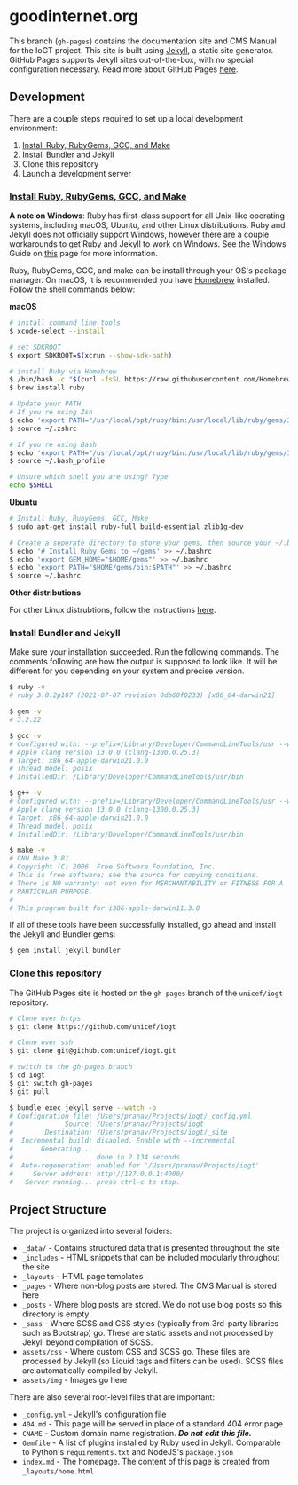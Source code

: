 # goodinternet.org

This branch (`gh-pages`) contains the documentation site and CMS Manual for the IoGT project. This site is built using [Jekyll](https://jekyllrb.com), a static site generator. GitHub Pages supports Jekyll sites out-of-the-box, with no special configuration necessary. Read more about GitHub Pages [here](https://pages.github.com).

## Development

There are a couple steps required to set up a local development environment:

1. [Install Ruby, RubyGems, GCC, and Make](https://jekyllrb.com/docs/)
2. Install Bundler and Jekyll
3. Clone this repository
4. Launch a development server

### [Install Ruby, RubyGems, GCC, and Make](https://jekyllrb.com/docs/installation/#guides)

**A note on Windows**: Ruby has first-class support for all Unix-like operating systems, including macOS, Ubuntu, and other Linux distributions. Ruby and Jekyll does not officially support Windows, however there are a couple workarounds to get Ruby and Jekyll to work on Windows. See the Windows Guide on [this](https://jekyllrb.com/docs/installation/#guides) page for more information.

Ruby, RubyGems, GCC, and make can be install through your OS's package manager. On macOS, it is recommended you have [Homebrew](https://brew.sh) installed. Follow the shell commands below:

**macOS**
```zsh
# install command line tools
$ xcode-select --install

# set SDKROOT
$ export SDKROOT=$(xcrun --show-sdk-path)

# install Ruby via Homebrew
$ /bin/bash -c "$(curl -fsSL https://raw.githubusercontent.com/Homebrew/install/HEAD/install.sh)"
$ brew install ruby

# Update your PATH
# If you're using Zsh
$ echo 'export PATH="/usr/local/opt/ruby/bin:/usr/local/lib/ruby/gems/3.0.0/bin:$PATH"' >> ~/.zshrc
$ source ~/.zshrc

# If you're using Bash
$ echo 'export PATH="/usr/local/opt/ruby/bin:/usr/local/lib/ruby/gems/3.0.0/bin:$PATH"' >> ~/.bash_profile
$ source ~/.bash_profile

# Unsure which shell you are using? Type
echo $SHELL
```

**Ubuntu**
```bash
# Install Ruby, RubyGems, GCC, Make
$ sudo apt-get install ruby-full build-essential zlib1g-dev

# Create a seperate directory to store your gems, then source your ~/.bashrc
$ echo '# Install Ruby Gems to ~/gems' >> ~/.bashrc
$ echo 'export GEM_HOME="$HOME/gems"' >> ~/.bashrc
$ echo 'export PATH="$HOME/gems/bin:$PATH"' >> ~/.bashrc
$ source ~/.bashrc
```

**Other distributions**

For other Linux distrubtions, follow the instructions [here](https://jekyllrb.com/docs/installation/other-linux/).


### Install Bundler and Jekyll


Make sure your installation succeeded. Run the following commands. The comments following are how the output is supposed to look like. It will be different for you depending on your system and precise version.

```bash
$ ruby -v
# ruby 3.0.2p107 (2021-07-07 revision 0db68f0233) [x86_64-darwin21]

$ gem -v
# 3.2.22

$ gcc -v
# Configured with: --prefix=/Library/Developer/CommandLineTools/usr --with-gxx-include-dir=/Library/Developer/CommandLineTools/SDKs/MacOSX.sdk/usr/include/c++/4.2.1
# Apple clang version 13.0.0 (clang-1300.0.25.3)
# Target: x86_64-apple-darwin21.0.0
# Thread model: posix
# InstalledDir: /Library/Developer/CommandLineTools/usr/bin

$ g++ -v
# Configured with: --prefix=/Library/Developer/CommandLineTools/usr --with-gxx-include-dir=/Library/Developer/CommandLineTools/SDKs/MacOSX.sdk/usr/include/c++/4.2.1
# Apple clang version 13.0.0 (clang-1300.0.25.3)
# Target: x86_64-apple-darwin21.0.0
# Thread model: posix
# InstalledDir: /Library/Developer/CommandLineTools/usr/bin

$ make -v
# GNU Make 3.81
# Copyright (C) 2006  Free Software Foundation, Inc.
# This is free software; see the source for copying conditions.
# There is NO warranty; not even for MERCHANTABILITY or FITNESS FOR A
# PARTICULAR PURPOSE.
#
# This program built for i386-apple-darwin11.3.0
```

If all of these tools have been successfully installed, go ahead and install the Jekyll and Bundler gems:

```bash
$ gem install jekyll bundler
```

### Clone this repository

The GitHub Pages site is hosted on the `gh-pages` branch of the `unicef/iogt` repository.

```bash
# Clone over https
$ git clone https://github.com/unicef/iogt

# Clone over ssh
$ git clone git@github.com:unicef/iogt.git

# switch to the gh-pages branch
$ cd iogt
$ git switch gh-pages
$ git pull

$ bundle exec jekyll serve --watch -o
# Configuration file: /Users/pranav/Projects/iogt/_config.yml
#             Source: /Users/pranav/Projects/iogt
#        Destination: /Users/pranav/Projects/iogt/_site
#  Incremental build: disabled. Enable with --incremental
#       Generating... 
#                     done in 2.134 seconds.
#  Auto-regeneration: enabled for '/Users/pranav/Projects/iogt'
#     Server address: http://127.0.0.1:4000/
#   Server running... press ctrl-c to stop.
```

## Project Structure

The project is organized into several folders:

- `_data/` - Contains structured data that is presented throughout the site
- `_includes` - HTML snippets that can be included modularly throughout the site
- `_layouts` - HTML page templates
- `_pages` - Where non-blog posts are stored. The CMS Manual is stored here
- `_posts` - Where blog posts are stored. We do not use blog posts so this directory is empty
- `_sass` - Where SCSS and CSS styles (typically from 3rd-party libraries such as Bootstrap) go. These are static assets and not processed by Jekyll beyond compilation of SCSS.
- `assets/css` - Where custom CSS and SCSS go. These files are processed by Jekyll (so Liquid tags and filters can be used). SCSS files are automatically compiled by Jekyll.
- `assets/img` - Images go here
  
There are also several root-level files that are important:
- `_config.yml` - Jekyll's configuration file
- `404.md` - This page will be served in place of a standard 404 error page
- `CNAME` - Custom domain name registration. _**Do not edit this file.**_
- `Gemfile` - A list of plugins installed by Ruby used in Jekyll. Comparable to Python's `requirements.txt` and NodeJS's `package.json`
- `index.md` - The homepage. The content of this page is created from `_layouts/home.html`